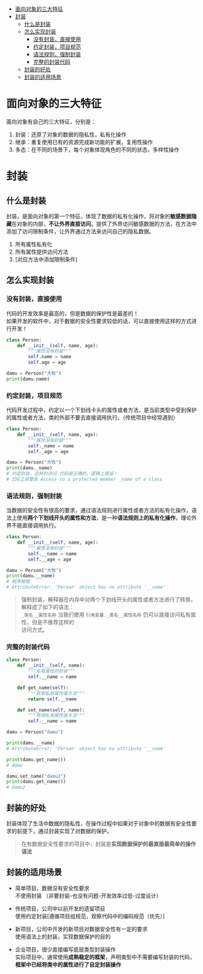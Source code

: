 <!-- TOC -->

- [面向对象的三大特征](#%e9%9d%a2%e5%90%91%e5%af%b9%e8%b1%a1%e7%9a%84%e4%b8%89%e5%a4%a7%e7%89%b9%e5%be%81)
- [封装](#%e5%b0%81%e8%a3%85)
  - [什么是封装](#%e4%bb%80%e4%b9%88%e6%98%af%e5%b0%81%e8%a3%85)
  - [怎么实现封装](#%e6%80%8e%e4%b9%88%e5%ae%9e%e7%8e%b0%e5%b0%81%e8%a3%85)
    - [没有封装，直接使用](#%e6%b2%a1%e6%9c%89%e5%b0%81%e8%a3%85%e7%9b%b4%e6%8e%a5%e4%bd%bf%e7%94%a8)
    - [约定封装，项目规范](#%e7%ba%a6%e5%ae%9a%e5%b0%81%e8%a3%85%e9%a1%b9%e7%9b%ae%e8%a7%84%e8%8c%83)
    - [语法规则，强制封装](#%e8%af%ad%e6%b3%95%e8%a7%84%e5%88%99%e5%bc%ba%e5%88%b6%e5%b0%81%e8%a3%85)
    - [完整的封装代码](#%e5%ae%8c%e6%95%b4%e7%9a%84%e5%b0%81%e8%a3%85%e4%bb%a3%e7%a0%81)
  - [封装的好处](#%e5%b0%81%e8%a3%85%e7%9a%84%e5%a5%bd%e5%a4%84)
  - [封装的适用场景](#%e5%b0%81%e8%a3%85%e7%9a%84%e9%80%82%e7%94%a8%e5%9c%ba%e6%99%af)

<!-- /TOC -->

# 面向对象的三大特征

面向对象有自己的三大特征，分别是：
1. 封装：还原了对象的数据的隐私性，私有化操作
2. 继承：重复使用已有的资源完成新功能的扩展，复用性操作
3. 多态：在不同的场景下，每个对象体现角色的不同的状态，多样性操作

# 封装

## 什么是封装

封装，是面向对象的第一个特征，体现了数据的私有化操作，将对象的**敏感数据隐藏**在对象的内部，**不让外界直接访问**。提供了外界访问敏感数据的方法，在方法中添加了访问限制条件，让外界通过方法来访问自己的隐私数据。

1. 所有属性私有化
2. 所有属性提供访问方法
3. [对应方法中添加限制条件]

## 怎么实现封装

### 没有封装，直接使用

代码的开发效率是最高的，但是数据的保护性是最差的！  
如果开发的软件中，对于数据的安全性要求较低的话，可以直接使用这样的方式进行开发！  

```python
class Person:
    def __init__(self, name, age):
        """属性没有封装"""
        self.name = name
        self.age = age

damu = Person("大牧")
print(damu.name)
```

### 约定封装，项目规范

代码开发过程中，约定以一个下划线卡头的属性或者方法，是当前类型中受到保护的属性或者方法，类的外部不要去直接调用执行。（传统项目中经常遇到）

```python
class Person:
    def __init__(self, name, age):
        """属性没有封装"""
        self._name = name
        self._age = age

damu = Person("大牧")
print(damu._name)
# 约定封装，这样的访问 代码是正确的，逻辑上错误！
# IDE工具警告 Access to a protected member _name of a class
```

### 语法规则，强制封装

当数据的安全性有很高的要求，通过语法规则进行属性或者方法的私有化操作，语法上使用**两个下划线开头的属性和方法**，是一种**语法规则上的私有化操作**，理论外界不能直接调用执行。

```python
class Person:
    def __init__(self, name, age):
        """属性没有封装"""
        self.__name = name
        self.__age = age

damu = Person("大牧")
print(damu.__name)
# 程序报错
# AttributeError: 'Person' object has no attribute '__name'
```

> 强制封装，解释器在内存中对两个下划线开头的属性或者方法进行了转换，解释成了如下的语法：  
> `_类名__属性名称` 当我们使用 `引用变量._类名__属性名称` 仍可以直接访问私有属性，但是不推荐这样的  
>访问方式。

### 完整的封装代码

```python
class Person:
    def __init__(self, name):
        """私有属性的封装"""
        self.__name = name

    def get_name(self):
        """获取私有属性值方法"""
        return self.__name

    def set_name(self, name):
        """修改私有属性值方法"""
        self.__name = name

damu = Person("damu")

print(damu.__name)
# AttributeError: 'Person' object has no attribute '__name'

print(damu.get_name())
# damu

damu.set_name("damu2")
print(damu.get_name())
# damu2
```

## 封装的好处

封装体现了生活中数据的隐私性，在操作过程中如果对于对象中的数据有安全性要求的前提下，通过封装实现了对数据的保护。

> 在有数据安全性要求的项目中，封装是**实现数据保护的最直接最简单的操作语法**

## 封装的适用场景

- 简单项目，数据没有安全性要求  
    不使用封装 （非要封装-也没有问题-开发效率过低-过度设计）

- 传统项目，公司中以前开发的遗留项目  
    使用约定封装[遵循项目组规范，观察代码中的编码规范（优先）]

- 新项目，公司中开发的新项目对数据安全性有一定的要求  
    使用语法上的封装，实现数据保护的目的

- 企业项目，很少直接编写底层类型封装操作  
    实际项目中，通常使用**成熟稳定的框架**，声明类型中不需要编写封装的代码，**框架中已经将类中的属性进行了自定封装操作**

